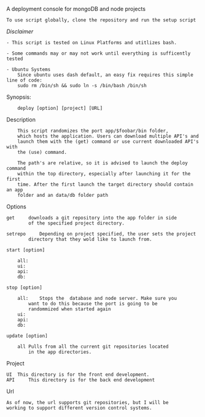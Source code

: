 A deployment console for mongoDB and node projects

~~~~~~~~~~~~~~~~~~~~~~~~~~~~~~~~~~~~~~~~~~~~~~~~~~~~~~~~~~~~~~~~~~~~~~~~~~~~~~
To use script globally, clone the repository and run the setup script
~~~~~~~~~~~~~~~~~~~~~~~~~~~~~~~~~~~~~~~~~~~~~~~~~~~~~~~~~~~~~~~~~~~~~~~~~~~~~~

*Disclaimer*

	- This script is tested on Linux Platforms and utitlizes bash.
		
	- Some commands may or may not work until everything is sufficently tested

	- Ubuntu Systems
		Since ubuntu uses dash default, an easy fix requires this simple line of code:
		sudo rm /bin/sh && sudo ln -s /bin/bash /bin/sh

Synopsis:	

		deploy [option] [project] [URL]


Description

		This script randomizes the port app/$foobar/bin folder, 
		which hosts the application. Users can download multiple API's and
		launch them with the (get) command or use current downloaded API's with
		the (use) command.

		The path's are relative, so it is advised to launch the deploy command
		within the top directory, especially after launching it for the first
		time. After the first launch the target directory should contain an app
		folder and an data/db folder path

Options

	get		downloads a git repository into the app folder in side 
			of the specified project directory. 

	setrepo		Depending on project specified, the user sets the project
			directory that they wold like to launch from. 

	start [option]

		all:
		ui:
		api:
		db:

	stop [option]

		all:	Stops the  database and node server. Make sure you 
			want to do this because the port is going to be 
			randommized when started again
		ui:
		api:
		db:
        
    update [option]
    
       	all	Pulls from all the current git repositories located 
       		in the app directories.

Project

	UI 	This directory is for the front end development.
	API 	This directory is for the back end development

Url

	As of now, the url supports git repositories, but I will be 
	working to support different version control systems. 
